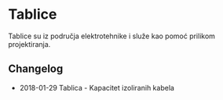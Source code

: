 #  Tablice

Tablice su iz područja elektrotehnike i služe kao pomoć prilikom projektiranja.

## Changelog

* 2018-01-29 Tablica - Kapacitet izoliranih kabela



